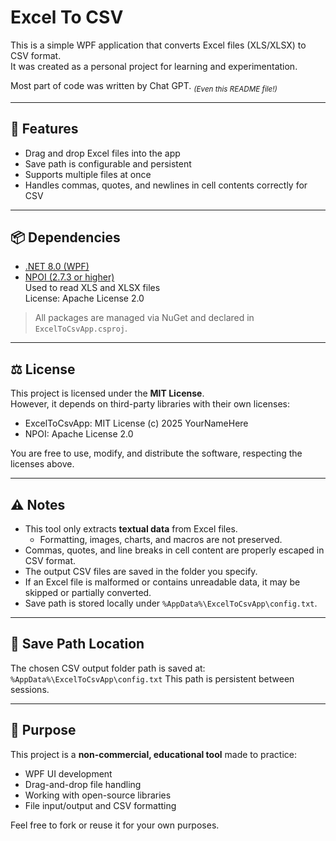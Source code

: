 # Excel To CSV

This is a simple WPF application that converts Excel files (XLS/XLSX) to CSV format.  
It was created as a personal project for learning and experimentation.

Most part of code was written by Chat GPT. <sub>_(Even this README file!)_</sub>

---

## 🔧 Features

- Drag and drop Excel files into the app
- Save path is configurable and persistent
- Supports multiple files at once
- Handles commas, quotes, and newlines in cell contents correctly for CSV

---

## 📦 Dependencies

- [.NET 8.0 (WPF)](https://dotnet.microsoft.com)
- [NPOI (2.7.3 or higher)](https://github.com/nissl-lab/npoi)  
  Used to read XLS and XLSX files  
  License: Apache License 2.0

> All packages are managed via NuGet and declared in `ExcelToCsvApp.csproj`.

---

## ⚖ License

This project is licensed under the **MIT License**.  
However, it depends on third-party libraries with their own licenses:

- ExcelToCsvApp: MIT License (c) 2025 YourNameHere  
- NPOI: Apache License 2.0

You are free to use, modify, and distribute the software, respecting the licenses above.

---

## ⚠ Notes

- This tool only extracts **textual data** from Excel files.
  - Formatting, images, charts, and macros are not preserved.
- Commas, quotes, and line breaks in cell content are properly escaped in CSV format.
- The output CSV files are saved in the folder you specify.
- If an Excel file is malformed or contains unreadable data, it may be skipped or partially converted.
- Save path is stored locally under `%AppData%\ExcelToCsvApp\config.txt`.

---

## 📁 Save Path Location

The chosen CSV output folder path is saved at: `%AppData%\ExcelToCsvApp\config.txt`
This path is persistent between sessions.

---

## 📝 Purpose

This project is a **non-commercial, educational tool** made to practice:

- WPF UI development
- Drag-and-drop file handling
- Working with open-source libraries
- File input/output and CSV formatting

Feel free to fork or reuse it for your own purposes.
